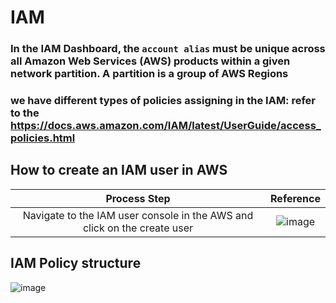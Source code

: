 # IAM

### In the IAM Dashboard, the `account alias` must be unique across all Amazon Web Services (AWS) products within a given network partition. A partition is a group of AWS Regions

### we have different types of policies assigning in the IAM: refer to the https://docs.aws.amazon.com/IAM/latest/UserGuide/access_policies.html

## How to create an IAM user in AWS
| Process Step | Reference |
| :---: | :---: |
Navigate to the IAM user console in the AWS and click on the create user | ![image](https://github.com/bhargavsp/aws_solution-architect/assets/45779321/d59b141b-0bc4-4c52-a173-fd01e3a01b71)



## IAM Policy structure
![image](https://github.com/bhargavsp/aws_solution-architect/assets/45779321/2f4b1f34-f6fe-4327-9fbd-bd040559abe4)
